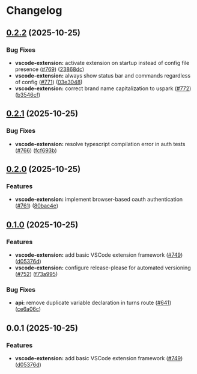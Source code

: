 # Changelog

## [0.2.2](https://github.com/uspark-hq/uspark/compare/uspark-sync-v0.2.1...uspark-sync-v0.2.2) (2025-10-25)


### Bug Fixes

* **vscode-extension:** activate extension on startup instead of config file presence ([#769](https://github.com/uspark-hq/uspark/issues/769)) ([23868dc](https://github.com/uspark-hq/uspark/commit/23868dc240876c43131b38eb3e56be5a03accb4f))
* **vscode-extension:** always show status bar and commands regardless of config ([#771](https://github.com/uspark-hq/uspark/issues/771)) ([03e3048](https://github.com/uspark-hq/uspark/commit/03e3048b4003ad85a6c0b97ef02343aec295d32e))
* **vscode-extension:** correct brand name capitalization to uspark ([#772](https://github.com/uspark-hq/uspark/issues/772)) ([b3546cf](https://github.com/uspark-hq/uspark/commit/b3546cff8c72359933715aaecfaa0473bfd3dab1))

## [0.2.1](https://github.com/uspark-hq/uspark/compare/uspark-sync-v0.2.0...uspark-sync-v0.2.1) (2025-10-25)


### Bug Fixes

* **vscode-extension:** resolve typescript compilation error in auth tests ([#766](https://github.com/uspark-hq/uspark/issues/766)) ([fcf693b](https://github.com/uspark-hq/uspark/commit/fcf693bdc88b48ff2d31040346dad08a41cd60cd))

## [0.2.0](https://github.com/uspark-hq/uspark/compare/uspark-sync-v0.1.0...uspark-sync-v0.2.0) (2025-10-25)


### Features

* **vscode-extension:** implement browser-based oauth authentication ([#761](https://github.com/uspark-hq/uspark/issues/761)) ([80bac4e](https://github.com/uspark-hq/uspark/commit/80bac4ea3ec31e8fb8ee735207336749ac9d63a6))

## [0.1.0](https://github.com/uspark-hq/uspark/compare/uspark-sync-v0.0.1...uspark-sync-v0.1.0) (2025-10-25)


### Features

* **vscode-extension:** add basic VSCode extension framework ([#749](https://github.com/uspark-hq/uspark/issues/749)) ([d05376d](https://github.com/uspark-hq/uspark/commit/d05376d24b5a3c687ead8d66d123c8c4f7f97984))
* **vscode-extension:** configure release-please for automated versioning ([#752](https://github.com/uspark-hq/uspark/issues/752)) ([f73a995](https://github.com/uspark-hq/uspark/commit/f73a995154c43e9442c3293ca7b49d5306ec63c9))


### Bug Fixes

* **api:** remove duplicate variable declaration in turns route ([#641](https://github.com/uspark-hq/uspark/issues/641)) ([ce6a06c](https://github.com/uspark-hq/uspark/commit/ce6a06c679b17725495581faeed71e16926015e8))

## 0.0.1 (2025-10-25)


### Features

* **vscode-extension:** add basic VSCode extension framework ([#749](https://github.com/uspark-hq/uspark/issues/749)) ([d05376d](https://github.com/uspark-hq/uspark/commit/d05376d))
